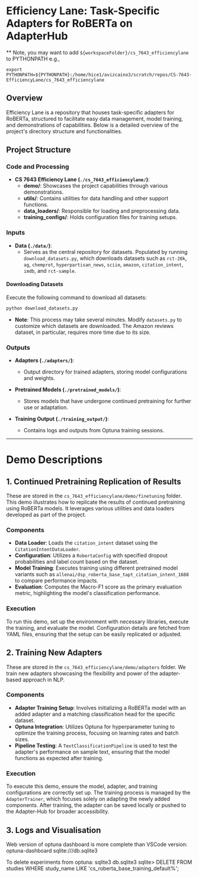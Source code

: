 # Efficiency Lane: Task-Specific Adapters for RoBERTa on AdapterHub

** Note, you may want to add `${workspaceFolder}/cs_7643_efficiencylane` to PYTHONPATH
e.g.,

`export PYTHONPATH=${PYTHONPATH}:/home/hice1/avizcaino3/scratch/repos/CS-7643-EfficiencyLane/cs_7643_efficiencylane`

## Overview
Efficiency Lane is a repository that houses task-specific adapters for RoBERTa, structured to facilitate easy data management, model training, and demonstrations of capabilities. Below is a detailed overview of the project's directory structure and functionalities.

## Project Structure

### Code and Processing
- **CS 7643 Efficiency Lane (`./cs_7643_efficiencylane/`)**:
  - **demo/**: Showcases the project capabilities through various demonstrations.
  - **utils/**: Contains utilities for data handling and other support functions.
  - **data_loaders/**: Responsible for loading and preprocessing data.
  - **training_configs/**: Holds configuration files for training setups.

### Inputs
- **Data (`./data/`)**:
  - Serves as the central repository for datasets. Populated by running `download_datasets.py`, which downloads datasets such as `rct-20k`, `ag`, `chemprot`, `hyperpartisan_news`, `sciie`, `amazon`, `citation_intent`, `imdb`, and `rct-sample`.

#### Downloading Datasets
Execute the following command to download all datasets:
```bash
python download_datasets.py
```
- **Note**: This process may take several minutes. Modify `datasets.py` to customize which datasets are downloaded. The Amazon reviews dataset, in particular, requires more time due to its size.

### Outputs
- **Adapters (`./adapters/`)**:
  - Output directory for trained adapters, storing model configurations and weights.
  
- **Pretrained Models (`./pretrained_models/`)**:
  - Stores models that have undergone continued pretraining for further use or adaptation.

- **Training Output (`./training_output/`)**:
  - Contains logs and outputs from Optuna training sessions.



---

# Demo Descriptions

## 1. Continued Pretraining Replication of Results

These are stored in the `cs_7643_efficiencylane/demo/finetuning` folder. This demo illustrates how to replicate the results of continued pretraining using RoBERTa models. It leverages various utilities and data loaders developed as part of the project.

### Components
- **Data Loader**: Loads the `citation_intent` dataset using the `CitationIntentDataLoader`.
- **Configuration**: Utilizes a `RobertaConfig` with specified dropout probabilities and label count based on the dataset.
- **Model Training**: Executes training using different pretrained model variants such as `allenai/dsp_roberta_base_tapt_citation_intent_1688` to compare performance impacts.
- **Evaluation**: Computes the Macro-F1 score as the primary evaluation metric, highlighting the model's classification performance.

### Execution
To run this demo, set up the environment with necessary libraries, execute the training, and evaluate the model. Configuration details are fetched from YAML files, ensuring that the setup can be easily replicated or adjusted.

## 2. Training New Adapters

These are stored in the `cs_7643_efficiencylane/demo/adapters` folder. We train new adapters showcasing the flexibility and power of the adapter-based approach in NLP.

### Components
- **Adapter Training Setup**: Involves initializing a RoBERTa model with an added adapter and a matching classification head for the specific dataset.
- **Optuna Integration**: Utilizes Optuna for hyperparameter tuning to optimize the training process, focusing on learning rates and batch sizes.
- **Pipeline Testing**: A `TextClassificationPipeline` is used to test the adapter's performance on sample text, ensuring that the model functions as expected after training.

### Execution
To execute this demo, ensure the model, adapter, and training configurations are correctly set up. The training process is managed by the `AdapterTrainer`, which focuses solely on adapting the newly added components. After training, the adapter can be saved locally or pushed to the Adapter-Hub for broader accessibility.


## 3. Logs and Visualisation
Web version of optuna dashboard is more complete than VSCode version:
optuna-dashboard sqlite:///db.sqlite3

To delete experiments from optuna:
sqlite3 db.sqlite3
sqlite> DELETE FROM studies WHERE study_name LIKE 'cs_roberta_base_training_default%';
